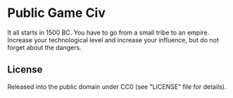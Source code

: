 # Public Game Civ
It all starts in 1500 BC. You have to go from a small tribe to an empire.
Increase your technological level and increase your influence, but do not forget about the dangers.

## License
Released into the public domain under CC0 (see "LICENSE" file for details).
